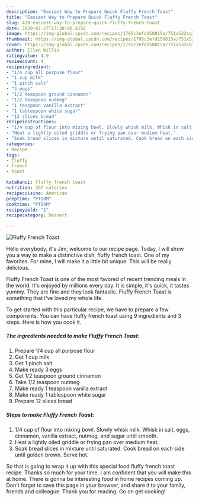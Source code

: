```yaml
---
description: "Easiest Way to Prepare Quick Fluffy French Toast"
title: "Easiest Way to Prepare Quick Fluffy French Toast"
slug: 420-easiest-way-to-prepare-quick-fluffy-french-toast
date: 2020-07-27T17:30:00.815Z
image: https://img-global.cpcdn.com/recipes/1795c3efd150815a/751x532cq70/fluffy-french-toast-recipe-main-photo.jpg
thumbnail: https://img-global.cpcdn.com/recipes/1795c3efd150815a/751x532cq70/fluffy-french-toast-recipe-main-photo.jpg
cover: https://img-global.cpcdn.com/recipes/1795c3efd150815a/751x532cq70/fluffy-french-toast-recipe-main-photo.jpg
author: Ellen Willis
ratingvalue: 4.9
reviewcount: 4
recipeingredient:
- "1/4 cup all purpose flour"
- "1 cup milk"
- "1 pinch salt"
- "3 eggs"
- "1/2 teaspoon ground cinnamon"
- "1/2 teaspoon nutmeg"
- "1 teaspoon vanilla extract"
- "1 tablespoon white sugar"
- "12 slices bread"
recipeinstructions:
- "1/4 cup of flour into mixing bowl. Slowly whisk milk. Whisk in salt, eggs, cinnamon, vanilla extract, nutmeg, and sugar until smooth."
- "Heat a lightly oiled griddle or frying pan over medium heat."
- "Soak bread slices in mixture until saturated. Cook bread on each side until golden brown. Serve hot."
categories:
- Recipe
tags:
- fluffy
- french
- toast

katakunci: fluffy french toast 
nutrition: 207 calories
recipecuisine: American
preptime: "PT18M"
cooktime: "PT54M"
recipeyield: "1"
recipecategory: Dessert

---
```



![Fluffy French Toast](https://img-global.cpcdn.com/recipes/1795c3efd150815a/751x532cq70/fluffy-french-toast-recipe-main-photo.jpg)

Hello everybody, it's Jim, welcome to our recipe page. Today, I will show you a way to make a distinctive dish, fluffy french toast. One of my favorites. For mine, I will make it a little bit unique. This will be really delicious.



Fluffy French Toast is one of the most favored of recent trending meals in the world. It's enjoyed by millions every day. It is simple, it's quick, it tastes yummy. They are fine and they look fantastic. Fluffy French Toast is something that I've loved my whole life.


To get started with this particular recipe, we have to prepare a few components. You can have fluffy french toast using 9 ingredients and 3 steps. Here is how you cook it.

<!--inarticleads1-->

##### The ingredients needed to make Fluffy French Toast:

1. Prepare 1/4 cup all purpose flour
1. Get 1 cup milk
1. Get 1 pinch salt
1. Make ready 3 eggs
1. Get 1/2 teaspoon ground cinnamon
1. Take 1/2 teaspoon nutmeg
1. Make ready 1 teaspoon vanilla extract
1. Make ready 1 tablespoon white sugar
1. Prepare 12 slices bread




<!--inarticleads2-->

##### Steps to make Fluffy French Toast:

1. 1/4 cup of flour into mixing bowl. Slowly whisk milk. Whisk in salt, eggs, cinnamon, vanilla extract, nutmeg, and sugar until smooth.
1. Heat a lightly oiled griddle or frying pan over medium heat.
1. Soak bread slices in mixture until saturated. Cook bread on each side until golden brown. Serve hot.




So that is going to wrap it up with this special food fluffy french toast recipe. Thanks so much for your time. I am confident that you will make this at home. There is gonna be interesting food in home recipes coming up. Don't forget to save this page in your browser, and share it to your family, friends and colleague. Thank you for reading. Go on get cooking!
